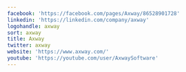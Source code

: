 ```yaml
---
facebook: 'https://facebook.com/pages/Axway/86528901728'
linkedin: 'https://linkedin.com/company/axway'
logohandle: axway
sort: axway
title: Axway
twitter: axway
website: 'https://www.axway.com/'
youtube: 'https://youtube.com/user/AxwaySoftware'
---
```

